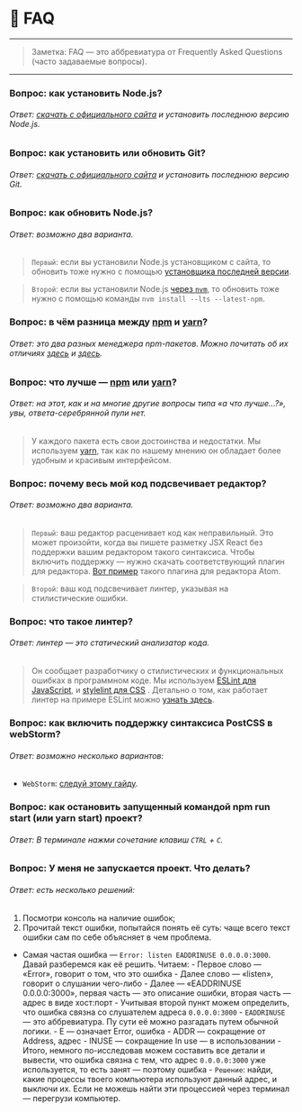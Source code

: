 # 🤔 FAQ

---

> Заметка: FAQ — это аббревиатура от Frequently Asked Questions (часто задаваемые вопросы).

---

### Вопрос: как установить Node.js?
###### Ответ: [скачать с официального сайта](https://nodejs.org/en/) и установить последнюю версию Node.js.

### Вопрос: как установить или обновить Git?
###### Ответ: [скачать с официального сайта](https://git-scm.com/download/) и установить последнюю версию Git.

### Вопрос: как обновить Node.js?
###### Ответ: возможно два варианта.
> `Первый`: если вы установили Node.js установщиком с сайта, то обновить тоже нужно с помощью [установщика последней версии](https://nodejs.org/en/).

> `Второй`: если вы установили Node.js [через `nvm`](https://github.com/creationix/nvm), то обновить тоже нужно с помощью команды `nvm install --lts --latest-npm`.

### Вопрос: в чём разница между [npm](https://www.npmjs.com/) и [yarn](https://yarnpkg.com/en/docs)?
###### Ответ: это два разных менеджера npm-пакетов. Можно почитать об их отличиях [здесь](https://ua-blog.com/npm-vs-yarn-%D0%BA%D0%B0%D0%BA%D0%BE%D0%B9-%D0%BC%D0%B5%D0%BD%D0%B5%D0%B4%D0%B6%D0%B5%D1%80-%D0%BF%D0%B0%D0%BA%D0%B5%D1%82%D0%BE%D0%B2-%D1%81%D1%82%D0%BE%D0%B8%D1%82-%D0%B8%D1%81%D0%BF%D0%BE%D0%BB/) и [здесь](https://blog.risingstack.com/yarn-vs-npm-node-js-package-managers/).

### Вопрос: что лучше — [npm](https://www.npmjs.com/) или [yarn](https://yarnpkg.com/en/docs)?
###### Ответ: на этот, как и на многие другие вопросы типа «а что лучше...?», увы, ответа-серебрянной пули нет.
> У каждого пакета есть свои достоинства и недостатки. Мы используем [yarn](https://yarnpkg.com/en/docs), так как по нашему мнению он обладает более удобным и красивым интерфейсом.

### Вопрос: почему весь мой код подсвечивает редактор?
###### Ответ: возможно два варианта.
> `Первый`: ваш редактор расценивает код как неправильный. Это может произойти, когда вы пишете разметку JSX React без поддержки вашим редактором такого синтаксиса. Чтобы включить поддержку — нужно скачать соответствующий плагин для редактора. [Вот пример](https://atom.io/packages/language-babel) такого плагина для редактора Atom.

> `Второй`: ваш код подсвечивает линтер, указывая на стилистические ошибки.

### Вопрос: что такое линтер?
###### Ответ: линтер — это статический анализатор кода.
> Он сообщает разработчику о стилистических и функциональных ошибках в программном коде. Мы используем [ESLint для JavaScript](https://eslint.org/), и [stylelint для CSS](https://stylelint.io/) . Детально о том, как работает линтер на примере ESLint можно [узнать здесь](https://www.youtube.com/watch?v=hppJw2REb8g).


### Вопрос: как включить поддержку синтаксиса PostCSS в webStorm?
###### Ответ: возможно несколько вариантов:
- `WebStorm`: [следуй этому гайду](https://plugins.jetbrains.com/plugin/8578-postcss-support).

### Вопрос: как остановить запущенный командой npm run start (или yarn start) проект?
###### Ответ: В терминале нажми сочетание клавиш `CTRL` + `C`.

### Вопрос: У меня не запускается проект. Что делать?
###### Ответ: есть несколько решений:

1. Посмотри консоль на наличие ошибок;
2. Прочитай текст ошибки, попытайся понять её суть: чаще всего текст ошибки сам по себе объясняет в чем проблема.
- Самая частая ошибка — `Error: listen EADDRINUSE 0.0.0.0:3000`. Давай разберемся как её решить. Читаем:
        - Первое слово — «Error», говорит о том, что это ошибка
        - Далее слово — «listen», говорит о слушании чего-либо
        - Далее — «EADDRINUSE 0.0.0.0:3000», первая часть — это описание ошибки, вторая часть — адрес в виде хост:порт
        - Учитывая второй пункт можем определить, что ошибка связна со слушателем адреса `0.0.0.0:3000`
        - `EADDRINUSE` — это аббревиатура. Пу сути её можно разгадать путем обычной логики.
            - E — означает Error, ошибка
            - ADDR — сокращение от Address, адрес
            - INUSE — сокращение In use — в использовании
        - Итого, немного по-исследовав можем составить все детали и вывести, что ошибка связна с тем, что адрес `0.0.0.0:3000` уже используется, то есть занят — поэтому ошибка
        - `Решение`: найди, какие процессы твоего компьютера используют данный адрес, и выключи их. Если не можешь найти эти процессией через терминал — перегрузи компьютер.
